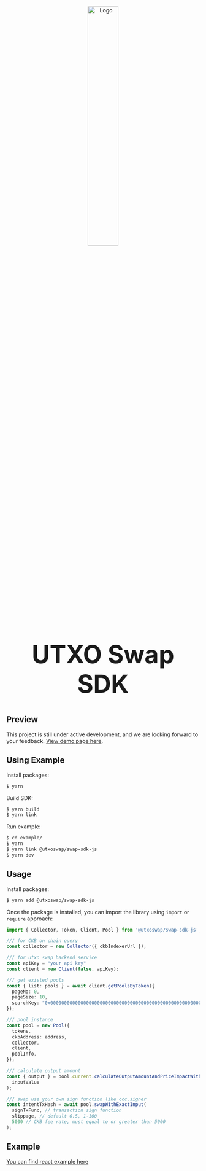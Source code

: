 <p align="center">
  <a href="https://utxoswap-sdk-demo.vercel.app/">
    <img alt="Logo" src="https://storage.utxoswap.xyz/images/seagull.svg" width="40%" />
  </a>
</p>

<h1 align="center" style="font-size: 64px;">
  UTXO Swap SDK
</h1>

## Preview

This project is still under active development, and we are looking forward to your feedback. [View demo page here](https://utxoswap-sdk-demo.vercel.app/).

## Using Example

Install packages:

```bash
$ yarn 
```

Build SDK:

```bash
$ yarn build
$ yarn link
```

Run example:

```bash
$ cd example/ 
$ yarn
$ yarn link @utxoswap/swap-sdk-js
$ yarn dev
```

## Usage

Install packages:

```bash
$ yarn add @utxoswap/swap-sdk-js
```

Once the package is installed, you can import the library using `import` or `require` approach:

```typescript
import { Collector, Token, Client, Pool } from '@utxoswap/swap-sdk-js';

/// for CKB on chain query
const collector = new Collector({ ckbIndexerUrl });

/// for utxo swap backend service
const apiKey = "your api key"
const client = new Client(false, apiKey);

/// get existed pools
const { list: pools } = await client.getPoolsByToken({
  pageNo: 0,
  pageSize: 10,
  searchKey: "0x0000000000000000000000000000000000000000000000000000000000000000",
});

/// pool instance
const pool = new Pool({
  tokens,
  ckbAddress: address,
  collector,
  client,
  poolInfo,
});

/// calculate output amount
const { output } = pool.current.calculateOutputAmountAndPriceImpactWithExactInput(
  inputValue
);

/// swap use your own sign function like ccc.signer
const intentTxHash = await pool.swapWithExactInput(
  signTxFunc, // transaction sign function
  slippage, // default 0.5, 1-100
  5000 // CKB fee rate, must equal to or greater than 5000
);
```

## Example

[You can find react example here](https://github.com/UTXOSwap/swap-sdk/tree/main/example)